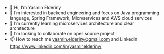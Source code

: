 - 👋 Hi, I’m Yasmin Elderiny
- 👀 I’m interested in backend engineering and focus on Java programming language, Spring Framework, Microservices and AWS cloud services
- 🌱 I’m currently learning microservices architecture and clear architecture
- 💞️ I’m looking to collaborate on open source project
- 📫 How to reach me yasmin.elderiny@gmail.com and Linkedin https://www.linkedin.com/in/yasminelderiny/

<!---
JasminMA/JasminMA is a ✨ special ✨ repository because its `README.md` (this file) appears on your GitHub profile.
You can click the Preview link to take a look at your changes.
--->
